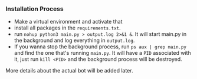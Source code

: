 ### Installation Process

* Make a virtual environment and activate that
* install all packages in the `requirements.txt`.
* run `nohup python3 main.py > output.log 2>&1 &`. It will start main.py in the background and log everything in `output.log`.
* If you wanna stop the background process, run `ps aux | grep main.py` and find the one that's running `main.py`. It will have a `PID` associated with it, just run `kill <PID>` and the background process will be destroyed.

More details about the actual bot will be added later.